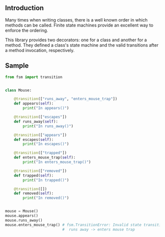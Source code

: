 
## Introduction

Many times when writing classes, there is a well known order in which
methods can be called. Finite state machines provide an excellent way
to enforce the ordering.

This library provides two decorators: one for a class and another for
a method. They defined a class's state machine and the valid
transitions after a method invocation, respectively.

## Sample

```python
from fsm import transition


class Mouse:

    @transition(["runs_away", "enters_mouse_trap"])
    def appears(self):
        print("In appears()")

    @transition(["escapes"])
    def runs_away(self):
        print("In runs_away()")

    @transition(["appears"])
    def escapes(self):
        print("In escapes()")

    @transition(["trapped"])
    def enters_mouse_trap(self):
        print("In enters_mouse_trap()")

    @transition(["removed"])
    def trapped(self):
        print("In trapped()")

    @transition([])
    def removed(self):
        print("In removed()")


mouse = Mouse()
mouse.appears()
mouse.runs_away()
mouse.enters_mouse_trap() # fsm.TransitionError: Invalid state transition:
                          #  runs away -> enters mouse trap    
    
```
